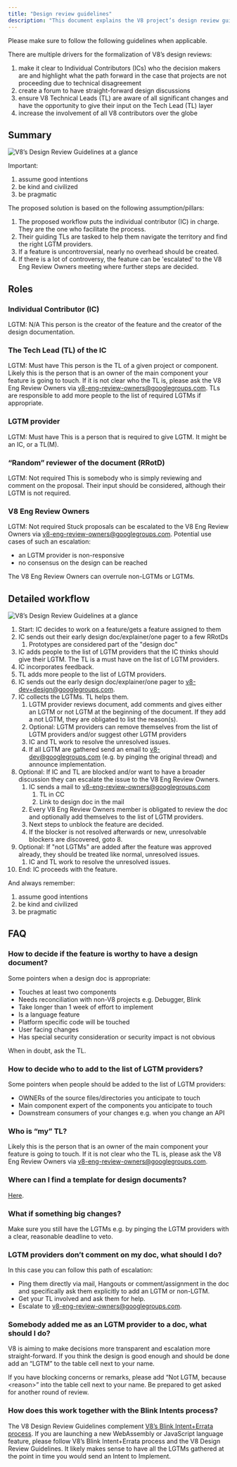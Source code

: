 ```yaml
---
title: "Design review guidelines"
description: "This document explains the V8 project’s design review guidelines."
---
```

Please make sure to follow the following guidelines when applicable.

There are multiple drivers for the formalization of V8’s design reviews:

1. make it clear to Individual Contributors (ICs) who the decision makers are and highlight what the path forward in the case that projects are not proceeding due to technical disagreement
1. create a forum to have straight-forward design discussions
1. ensure V8 Technical Leads (TL) are aware of all significant changes and have the opportunity to give their input on the Tech Lead (TL) layer
1. increase the involvement of all V8 contributors over the globe

## Summary

![V8’s Design Review Guidelines at a glance](/_img/docs/design-review-guidelines/design-review-guidelines.svg)

Important:

1. assume good intentions
1. be kind and civilized
1. be pragmatic

The proposed solution is based on the following assumption/pillars:

1. The proposed workflow puts the individual contributor (IC) in charge. They are the one who facilitate the process.
1. Their guiding TLs are tasked to help them navigate the territory and find the right LGTM providers.
1. If a feature is uncontroversial, nearly no overhead should be created.
1. If there is a lot of controversy, the feature can be 'escalated' to the V8 Eng Review Owners meeting where further steps are decided.

## Roles

### Individual Contributor (IC)

LGTM: N/A
This person is the creator of the feature and the creator of the design documentation.

### The Tech Lead (TL) of the IC

LGTM: Must have
This person is the TL of a given project or component. Likely this is the person that is an owner of the main component your feature is going to touch. If it is not clear who the TL is, please ask the V8 Eng Review Owners via [v8-eng-review-owners@googlegroups.com](mailto:v8-eng-review-owners@googlegroups.com). TLs are responsible to add more people to the list of required LGTMs if appropriate.

### LGTM provider

LGTM: Must have
This is a person that is required to give LGTM. It might be an IC, or a TL(M).

### “Random” reviewer of the document (RRotD)

LGTM: Not required
This is somebody who is simply reviewing and comment on the proposal. Their input should be considered, although their LGTM is not required.

### V8 Eng Review Owners

LGTM: Not required
Stuck proposals can be escalated to the V8 Eng Review Owners via  [v8-eng-review-owners@googlegroups.com](mailto:v8-eng-review-owners@googlegroups.com). Potential use cases of such an escalation:

- an LGTM provider is non-responsive
- no consensus on the design can be reached

The V8 Eng Review Owners can overrule non-LGTMs or LGTMs.

## Detailed workflow

![V8’s Design Review Guidelines at a glance](/_img/docs/design-review-guidelines/design-review-guidelines.svg)

1. Start: IC decides to work on a feature/gets a feature assigned to them
1. IC sends out their early design doc/explainer/one pager to a few RRotDs
    1. Prototypes are considered part of the "design doc"
1. IC adds people to the list of LGTM providers that the IC thinks should give their LGTM. The TL is a must have on the list of LGTM providers.
1. IC incorporates feedback.
1. TL adds more people to the list of LGTM providers.
1. IC sends out the early design doc/explainer/one pager to  [v8-dev+design@googlegroups.com](mailto:v8-dev+design@googlegroups.com).
1. IC collects the LGTMs. TL helps them.
    1. LGTM provider reviews document, add comments and gives either an LGTM or not LGTM at the beginning of the document. If they add a not LGTM, they are obligated to list the reason(s).
    1. Optional: LGTM providers can remove themselves from the list of LGTM providers and/or suggest other LGTM providers
    1. IC and TL work to resolve the unresolved issues.
    1. If all LGTM are gathered send an email to v8-dev@googlegroups.com (e.g. by pinging the original thread) and announce implementation.
1. Optional: If IC and TL are blocked and/or want to have a broader discussion they can escalate the issue to the V8 Eng Review Owners.
    1. IC sends a mail to [v8-eng-review-owners@googlegroups.com](mailto:v8-eng-review-owners@googlegroups.com)
        1. TL in CC
        1. Link to design doc in the mail
    1. Every V8 Eng Review Owners member is obligated to review the doc and optionally add themselves to the list of LGTM providers.
    1. Next steps to unblock the feature are decided.
    1. If the blocker is not resolved afterwards or new, unresolvable blockers are discovered, goto 8.
1. Optional: If "not LGTMs" are added after the feature was approved already, they should be treated like normal, unresolved issues.
    1. IC and TL work to resolve the unresolved issues.
1. End: IC proceeds with the feature.

And always remember:

1. assume good intentions
1. be kind and civilized
1. be pragmatic

## FAQ

### How to decide if the feature is worthy to have a design document?

Some pointers when a design doc is appropriate:

- Touches at least two components
- Needs reconciliation with non-V8 projects e.g. Debugger, Blink
- Take longer than 1 week of effort to implement
- Is a language feature
- Platform specific code will be touched
- User facing changes
- Has special security consideration or security impact is not obvious

When in doubt, ask the TL.

### How to decide who to add to the list of LGTM providers?

Some pointers when people should be added to the list of LGTM providers:

- OWNERs of the source files/directories you anticipate to touch
- Main component expert of the components you anticipate to touch
- Downstream consumers of your changes e.g. when you change an API

### Who is “my” TL?

Likely this is the person that is an owner of the main component your feature is going to touch. If it is not clear who the TL is, please ask the V8 Eng Review Owners via [v8-eng-review-owners@googlegroups.com](mailto:v8-eng-review-owners@googlegroups.com).

### Where can I find a template for design documents?

[Here](https://docs.google.com/document/d/1CWNKvxOYXGMHepW31hPwaFz9mOqffaXnuGqhMqcyFYo/template/preview).

### What if something big changes?

Make sure you still have the LGTMs e.g. by pinging the LGTM providers with a clear, reasonable deadline to veto.

### LGTM providers don’t comment on my doc, what should I do?

In this case you can follow this path of escalation:

- Ping them directly via mail, Hangouts or comment/assignment in the doc and specifically ask them explicitly to add an LGTM or non-LGTM.
- Get your TL involved and ask them for help.
- Escalate to [v8-eng-review-owners@googlegroups.com](mailto:v8-eng-review-owners@googlegroups.com).

### Somebody added me as an LGTM provider to a doc, what should I do?

V8 is aiming to make decisions more transparent and escalation more straight-forward. If you think the design is good enough and should be done add an “LGTM” to the table cell next to your name.

If you have blocking concerns or remarks, please add “Not LGTM, because \<reason>” into the table cell next to your name. Be prepared to get asked for another round of review.

### How does this work together with the Blink Intents process?

The V8 Design Review Guidelines complement [V8’s Blink Intent+Errata process](/docs/feature-launch-process). If you are launching a new WebAssembly or JavaScript language feature, please follow V8’s Blink Intent+Errata process and the V8 Design Review Guidelines. It likely makes sense to have all the LGTMs gathered at the point in time you would send an Intent to Implement.
